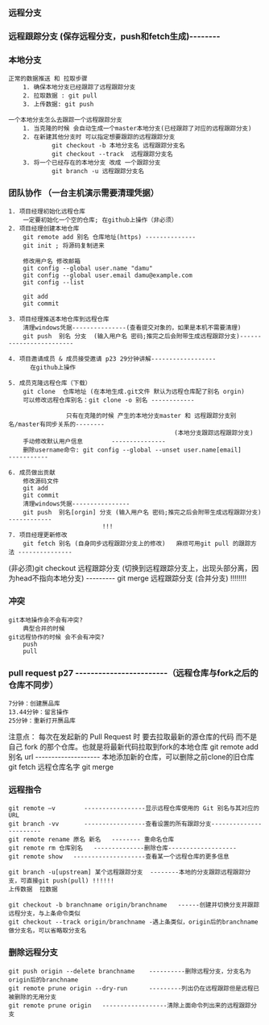 ### 远程分支
### 远程跟踪分支    (保存远程分支，push和fetch生成)--------
### 本地分支
    正常的数据推送 和 拉取步骤
        1. 确保本地分支已经跟踪了远程跟踪分支
        2. 拉取数据 : git pull
        3. 上传数据: git push
        
    一个本地分支怎么去跟踪一个远程跟踪分支
        1. 当克隆的时候 会自动生成一个master本地分支(已经跟踪了对应的远程跟踪分支)
        2. 在新建其他分支时 可以指定想要跟踪的远程跟踪分支
                git checkout -b 本地分支名 远程跟踪分支名
                git checkout --track  远程跟踪分支名 
        3. 将一个已经存在的本地分支 改成 一个跟踪分支   
                git branch -u 远程跟踪分支名     
    

### 团队协作   （一台主机演示需要清理凭据）
    1. 项目经理初始化远程仓库
        一定要初始化一个空的仓库; 在github上操作（非必须）
    2. 项目经理创建本地仓库
        git remote add 别名 仓库地址(https) --------------
        git init ; 将源码复制进来

        修改用户名 修改邮箱
        git config --global user.name "damu"
        git config --global user.email damu@example.com    
        git config --list

        git add
        git commit 

    3. 项目经理推送本地仓库到远程仓库
        清理windows凭据---------------(查看提交对象的，如果是本机不需要清理)
        git push  别名 分支  (输入用户名 密码;推完之后会附带生成远程跟踪分支)------------------------

    4. 项目邀请成员 & 成员接受邀请 p23 29分钟讲解------------------
          在github上操作  
    
    5. 成员克隆远程仓库（下载）
        git clone  仓库地址 (在本地生成.git文件 默认为远程仓库配了别名 orgin)  
        可以修改远程仓库别名：git clone -o 别名 ------------

                    只有在克隆的时候 产生的本地分支master 和 远程跟踪分支别名/master有同步关系的--------
                                                  (本地分支跟踪远程跟踪分支)                   
        手动修改默认用户信息        ---------------
        删除username命令: git config --global --unset user.name[email]      -----------

    6. 成员做出贡献
        修改源码文件
        git add 
        git commit 
        清理windows凭据----------------
        git push  别名[orgin] 分支 (输入用户名 密码;推完之后会附带生成远程跟踪分支) ------------
                              !!!         
    7. 项目经理更新修改
        git fetch 别名 (自身同步远程跟踪分支上的修改)   麻烦可用git pull 的跟踪方法 ---------------
(非必须)git checkout 远程跟踪分支 (切换到远程跟踪分支上，出现头部分离，因为head不指向本地分支) ---------
        git merge 远程跟踪分支  (合并分支)               !!!!!!!!

### 冲突
    git本地操作会不会有冲突?
        典型合并的时候
    git远程协作的时候 会不会有冲突?
        push
        pull            
        
### pull request  p27    ------------------------（远程仓库与fork之后的仓库不同步）
    7分钟：创建赝品库
    13.44分钟：留言操作
    25分钟：重新打开赝品库

注意点：
    每次在发起新的 Pull Request 时 要去拉取最新的源仓库的代码
    而不是自己 fork 的那个仓库。也就是将最新代码拉取到fork的本地仓库
    git remote add 别名 url          -------------------- 本地添加新的仓库，可以删除之前clone的旧仓库
    git fetch  远程仓库名字
    git merge 

### 远程指令
    git remote –v        -----------------显示远程仓库使用的 Git 别名与其对应的 URL
    git branch -vv       -----------------查看设置的所有跟踪分支-----------------------
    git remote rename 原名 新名   -------- 重命名仓库       
    git remote rm 仓库别名   --------------删除仓库-------------------
    git remote show   --------------------查看某一个远程仓库的更多信息    

    git branch -u[upstream] 某个远程跟踪分支  --------本地的分支跟踪远程跟踪分支，可直接git push(pull) !!!!!!                                                                         上传数据  拉数据
    
    git checkout -b branchname origin/branchname   ------创建并切换分支并跟踪远程分支，与上条命令类似
    git checkout --track origin/branchname -遇上条类似，origin后的branchname做分支名，可以省略取分支名

### 删除远程分支
    git push origin --delete branchname    ----------删除远程分支，分支名为origin后的branchname
    git remote prune origin --dry-run      ---------列出仍在远程跟踪但是远程已被删除的无用分支
    git remote prune origin   ------------------清除上面命令列出来的远程跟踪分支